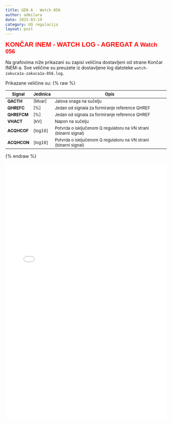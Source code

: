 ```yaml
---
title: GEN A - Watch 056
author: admilara
date: 2025-03-19
category: UQ regulacija
layout: post
---
```


<span style="font-size: 20px; font-weight: bold; color: red; font-family: Helvetica; text-align: center">
    KONČAR INEM - WATCH LOG - AGREGAT A
</span>

<span style="font-size: 18px; font-weight: bold; color: red; font-family: Helvetica; text-align: center">
    Watch 056
</span>

Na grafovima niže prikazani su zapisi veličina dostavljeni od strane Končar INEM-a. 
Sve veličine su preuzete iz dostavljene log datoteke `watch-zakuca1a-zakuca1a-056.log`.
                               
Prikazane veličine su:
{% raw %}

<style scoped>
table {
  font-size: 13px;
}
</style>
| Signal | Jedinica | Opis |
|--------|----------|------|
| **QACTH** | [Mvar] | Jalova snaga na sučelju |
| **QHREFC** | [%] | Jedan od signala za formiranje reference QHREF |
| **QHREFCM** | [%] | Jedan od signala za formiranje reference QHREF |
| **VHACT** | [kV] | Napon na sučelju |
| **ACQHCOF** | [log16] | Potvrda o isključenom Q regulatoru na VN strani (binarni signal) |
| **ACQHCON** | [log16] | Potvrda o isključenom Q regulatoru na VN strani (binarni signal) |

{% endraw %}

<div class="wide-graph">
    <iframe src="{{ site.baseurl }}/pages/watch-htmls-a/watch-zakuca1a-zakuca1a-056.html" width="100%" height="800px" frameborder="0"></iframe>
</div>
